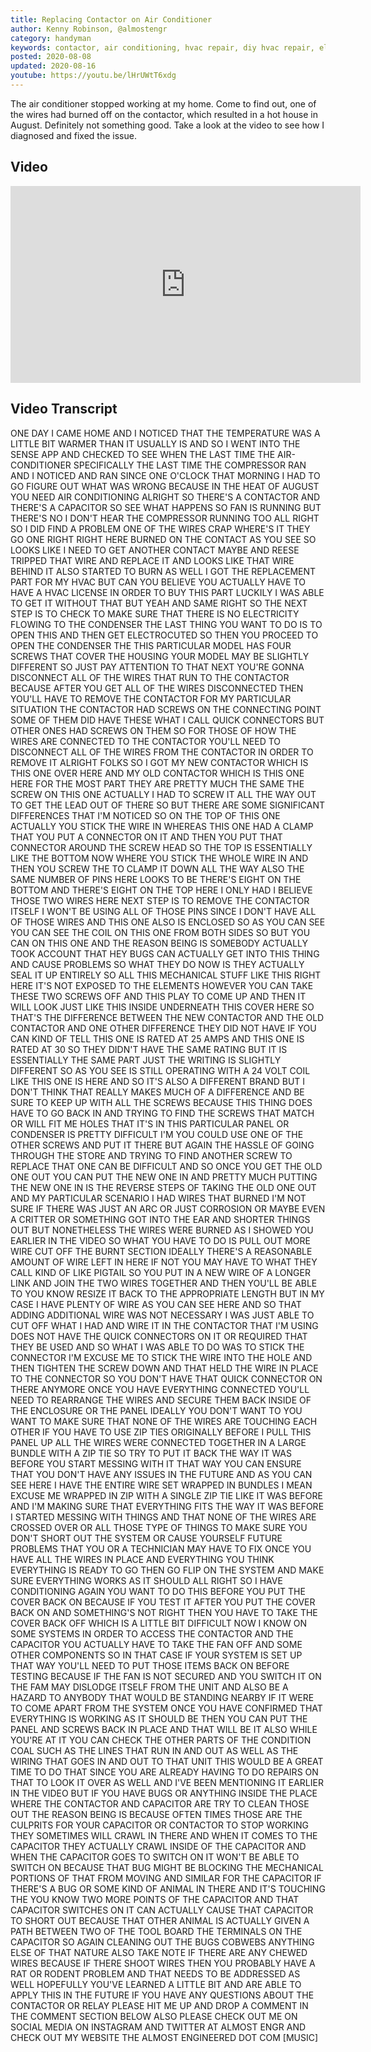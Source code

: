 ```yaml
---
title: Replacing Contactor on Air Conditioner
author: Kenny Robinson, @almostengr
category: handyman
keywords: contactor, air conditioning, hvac repair, diy hvac repair, electrical engineering, electrical work
posted: 2020-08-08
updated: 2020-08-16
youtube: https://youtu.be/lHrUWtT6xdg
---
```


The air conditioner stopped working at my home. Come to find out, one of the wires had burned off 
on the contactor, which resulted in a hot house in August. Definitely not something good. Take a look 
at the video to see how I diagnosed and fixed the issue.

## Video

<iframe width="560" height="315" src="https://www.youtube.com/embed/lHrUWtT6xdg" frameborder="0" 
allow="accelerometer; autoplay; encrypted-media; gyroscope; picture-in-picture" allowfullscreen></iframe>

## Video Transcript

ONE DAY I CAME HOME AND I NOTICED THAT
THE TEMPERATURE WAS A LITTLE BIT WARMER
THAN IT USUALLY IS AND SO I WENT INTO
THE SENSE APP AND CHECKED TO SEE WHEN
THE LAST TIME THE AIR-CONDITIONER
SPECIFICALLY THE LAST TIME THE
COMPRESSOR RAN AND I NOTICED AND RAN
SINCE ONE O'CLOCK THAT MORNING I HAD TO
GO FIGURE OUT WHAT WAS WRONG BECAUSE IN
THE HEAT OF AUGUST YOU NEED AIR
CONDITIONING ALRIGHT SO THERE'S A
CONTACTOR AND THERE'S A CAPACITOR SO SEE
WHAT HAPPENS
SO FAN IS RUNNING BUT THERE'S NO I DON'T
HEAR THE COMPRESSOR RUNNING TOO
ALL RIGHT SO I DID FIND A PROBLEM ONE OF
THE WIRES CRAP WHERE'S IT THEY GO ONE
RIGHT RIGHT HERE BURNED ON THE CONTACT
AS YOU SEE SO LOOKS LIKE I NEED TO GET
ANOTHER CONTACT MAYBE AND REESE TRIPPED
THAT WIRE AND REPLACE IT AND LOOKS LIKE
THAT WIRE BEHIND IT ALSO STARTED TO BURN
AS WELL I GOT THE REPLACEMENT PART FOR
MY HVAC BUT CAN YOU BELIEVE YOU ACTUALLY
HAVE TO HAVE A HVAC LICENSE IN ORDER TO
BUY THIS PART LUCKILY I WAS ABLE TO GET
IT WITHOUT THAT BUT YEAH AND SAME RIGHT
SO THE NEXT STEP IS TO CHECK TO MAKE
SURE THAT THERE IS NO ELECTRICITY
FLOWING TO THE CONDENSER THE LAST THING
YOU WANT TO DO IS TO OPEN THIS AND THEN
GET ELECTROCUTED SO THEN YOU PROCEED TO
OPEN THE CONDENSER THE THIS PARTICULAR
MODEL HAS FOUR SCREWS THAT COVER THE
HOUSING YOUR MODEL MAY BE SLIGHTLY
DIFFERENT SO JUST PAY ATTENTION TO THAT
NEXT YOU'RE GONNA DISCONNECT ALL OF THE
WIRES THAT RUN TO THE CONTACTOR BECAUSE
AFTER YOU GET ALL OF THE WIRES
DISCONNECTED THEN YOU'LL HAVE TO REMOVE
THE CONTACTOR FOR MY PARTICULAR
SITUATION THE CONTACTOR HAD SCREWS ON
THE CONNECTING POINT SOME OF THEM DID
HAVE THESE WHAT I CALL QUICK CONNECTORS
BUT OTHER ONES HAD SCREWS ON THEM SO FOR
THOSE OF HOW THE WIRES ARE CONNECTED TO
THE CONTACTOR YOU'LL NEED TO DISCONNECT
ALL OF THE WIRES FROM THE CONTACTOR IN
ORDER TO REMOVE IT ALRIGHT FOLKS SO I
GOT MY NEW CONTACTOR WHICH IS THIS ONE
OVER HERE AND MY OLD CONTACTOR WHICH IS
THIS ONE HERE FOR THE MOST PART THEY ARE
PRETTY MUCH THE SAME THE SCREW ON THIS
ONE ACTUALLY I HAD TO SCREW IT ALL THE
WAY OUT TO GET THE LEAD OUT OF THERE SO
BUT THERE ARE SOME SIGNIFICANT
DIFFERENCES THAT I'M NOTICED
SO ON THE TOP OF THIS ONE ACTUALLY YOU
STICK THE WIRE IN WHEREAS THIS ONE HAD A
CLAMP THAT YOU PUT A CONNECTOR ON IT AND
THEN YOU PUT THAT CONNECTOR AROUND THE
SCREW HEAD SO THE TOP IS ESSENTIALLY
LIKE THE BOTTOM NOW WHERE YOU STICK THE
WHOLE WIRE IN AND THEN YOU SCREW THE TO
CLAMP IT DOWN ALL THE WAY ALSO THE SAME
NUMBER OF PINS HERE LOOKS TO BE THERE'S
EIGHT ON THE BOTTOM AND THERE'S EIGHT ON
THE TOP HERE I ONLY HAD I BELIEVE THOSE
TWO WIRES HERE NEXT STEP IS TO REMOVE
THE CONTACTOR ITSELF I WON'T BE USING
ALL OF THOSE PINS SINCE I DON'T HAVE ALL
OF THOSE WIRES AND THIS ONE ALSO IS
ENCLOSED SO AS YOU CAN SEE YOU CAN SEE
THE COIL ON THIS ONE FROM BOTH SIDES SO
BUT YOU CAN ON THIS ONE AND THE REASON
BEING IS SOMEBODY ACTUALLY TOOK ACCOUNT
THAT HEY BUGS CAN ACTUALLY GET INTO THIS
THING AND CAUSE PROBLEMS SO WHAT THEY DO
NOW IS THEY ACTUALLY SEAL IT UP ENTIRELY
SO ALL THIS MECHANICAL STUFF LIKE THIS
RIGHT HERE IT'S NOT EXPOSED TO THE
ELEMENTS HOWEVER YOU CAN TAKE THESE TWO
SCREWS OFF AND THIS PLAY TO COME UP AND
THEN IT WILL LOOK JUST LIKE THIS INSIDE
UNDERNEATH THIS COVER HERE SO THAT'S THE
DIFFERENCE BETWEEN THE NEW CONTACTOR AND
THE OLD CONTACTOR AND ONE OTHER
DIFFERENCE THEY DID NOT HAVE IF YOU CAN
KIND OF TELL THIS ONE IS RATED AT 25
AMPS AND THIS ONE IS RATED AT 30 SO THEY
DIDN'T HAVE THE SAME RATING BUT IT IS
ESSENTIALLY THE SAME PART JUST THE
WRITING IS SLIGHTLY DIFFERENT SO AS YOU
SEE IS STILL OPERATING WITH A 24 VOLT
COIL LIKE THIS ONE IS HERE AND SO IT'S
ALSO A DIFFERENT BRAND BUT I DON'T THINK
THAT REALLY MAKES MUCH OF A DIFFERENCE
AND BE SURE TO KEEP UP WITH ALL THE
SCREWS BECAUSE THIS THING DOES HAVE TO
GO BACK IN AND TRYING TO FIND THE SCREWS
THAT MATCH OR WILL FIT ME HOLES THAT
IT'S IN THIS PARTICULAR PANEL OR
CONDENSER IS PRETTY DIFFICULT I'M
YOU COULD USE ONE OF THE OTHER SCREWS
AND PUT IT THERE BUT AGAIN THE HASSLE OF
GOING THROUGH THE STORE AND TRYING TO
FIND ANOTHER SCREW TO REPLACE THAT ONE
CAN BE DIFFICULT AND SO ONCE YOU GET THE
OLD ONE OUT YOU CAN PUT THE NEW ONE IN
AND PRETTY MUCH PUTTING THE NEW ONE IN
IS THE REVERSE STEPS OF TAKING THE OLD
ONE OUT AND MY PARTICULAR SCENARIO I HAD
WIRES THAT BURNED I'M NOT SURE IF THERE
WAS JUST AN ARC OR JUST CORROSION OR
MAYBE EVEN A CRITTER OR SOMETHING GOT
INTO THE EAR AND SHORTER THINGS OUT BUT
NONETHELESS THE WIRES WERE BURNED AS I
SHOWED YOU EARLIER IN THE VIDEO SO WHAT
YOU HAVE TO DO IS PULL OUT MORE WIRE CUT
OFF THE BURNT SECTION IDEALLY THERE'S A
REASONABLE AMOUNT OF WIRE LEFT IN HERE
IF NOT YOU MAY HAVE TO WHAT THEY CALL
KIND OF LIKE PIGTAIL SO YOU PUT IN A NEW
WIRE OF A LONGER LINK AND JOIN THE TWO
WIRES TOGETHER AND THEN YOU'LL BE ABLE
TO YOU KNOW RESIZE IT BACK TO THE
APPROPRIATE LENGTH BUT IN MY CASE I HAVE
PLENTY OF WIRE AS YOU CAN SEE HERE AND
SO THAT ADDING ADDITIONAL WIRE WAS NOT
NECESSARY I WAS JUST ABLE TO CUT OFF
WHAT I HAD AND WIRE IT IN THE CONTACTOR
THAT I'M USING DOES NOT HAVE THE QUICK
CONNECTORS ON IT OR REQUIRED THAT THEY
BE USED AND SO WHAT I WAS ABLE TO DO WAS
TO STICK THE CONNECTOR I'M EXCUSE ME TO
STICK THE WIRE INTO THE HOLE AND THEN
TIGHTEN THE SCREW DOWN AND THAT HELD THE
WIRE IN PLACE TO THE CONNECTOR SO YOU
DON'T HAVE THAT QUICK CONNECTOR ON THERE
ANYMORE ONCE YOU HAVE EVERYTHING
CONNECTED YOU'LL NEED TO REARRANGE THE
WIRES AND SECURE THEM BACK INSIDE OF THE
ENCLOSURE OR THE PANEL IDEALLY YOU DON'T
WANT TO YOU WANT TO MAKE SURE THAT NONE
OF THE WIRES ARE TOUCHING EACH OTHER IF
YOU HAVE TO USE ZIP TIES ORIGINALLY
BEFORE I PULL THIS PANEL UP ALL THE
WIRES WERE CONNECTED TOGETHER IN A LARGE
BUNDLE WITH A ZIP TIE SO TRY TO PUT IT
BACK THE WAY IT WAS
BEFORE YOU START MESSING WITH IT THAT
WAY YOU CAN ENSURE THAT YOU DON'T HAVE
ANY ISSUES IN THE FUTURE AND AS YOU CAN
SEE HERE I HAVE THE ENTIRE WIRE SET
WRAPPED IN BUNDLES I MEAN EXCUSE ME
WRAPPED IN ZIP WITH A SINGLE ZIP TIE
LIKE IT WAS BEFORE AND I'M MAKING SURE
THAT EVERYTHING FITS THE WAY IT WAS
BEFORE I STARTED MESSING WITH THINGS AND
THAT NONE OF THE WIRES ARE CROSSED OVER
OR ALL THOSE TYPE OF THINGS TO MAKE SURE
YOU DON'T SHORT OUT THE SYSTEM OR CAUSE
YOURSELF FUTURE PROBLEMS THAT YOU OR A
TECHNICIAN MAY HAVE TO FIX ONCE YOU HAVE
ALL THE WIRES IN PLACE AND EVERYTHING
YOU THINK EVERYTHING IS READY TO GO THEN
GO FLIP ON THE SYSTEM AND MAKE SURE
EVERYTHING WORKS AS IT SHOULD ALL RIGHT
SO I HAVE CONDITIONING AGAIN YOU WANT TO
DO THIS BEFORE YOU PUT THE COVER BACK ON
BECAUSE IF YOU TEST IT AFTER YOU PUT THE
COVER BACK ON AND SOMETHING'S NOT RIGHT
THEN YOU HAVE TO TAKE THE COVER BACK OFF
WHICH IS A LITTLE BIT DIFFICULT NOW I
KNOW ON SOME SYSTEMS IN ORDER TO ACCESS
THE CONTACTOR AND THE CAPACITOR YOU
ACTUALLY HAVE TO TAKE THE FAN OFF AND
SOME OTHER COMPONENTS SO IN THAT CASE IF
YOUR SYSTEM IS SET UP THAT WAY YOU'LL
NEED TO PUT THOSE ITEMS BACK ON BEFORE
TESTING BECAUSE IF THE FAN IS NOT
SECURED AND YOU SWITCH IT ON
THE FAM MAY DISLODGE ITSELF FROM THE
UNIT AND ALSO BE A HAZARD TO ANYBODY
THAT WOULD BE STANDING NEARBY IF IT WERE
TO COME APART FROM THE SYSTEM ONCE YOU
HAVE CONFIRMED THAT EVERYTHING IS
WORKING AS IT SHOULD BE THEN YOU CAN PUT
THE PANEL AND SCREWS BACK IN PLACE AND
THAT WILL BE IT ALSO WHILE YOU'RE AT IT
YOU CAN CHECK THE OTHER PARTS OF THE
CONDITION COAL SUCH AS THE LINES THAT
RUN IN AND OUT AS WELL AS THE WIRING
THAT GOES IN AND OUT TO THAT UNIT THIS
WOULD BE A GREAT TIME TO DO THAT SINCE
YOU ARE ALREADY HAVING TO DO REPAIRS ON
THAT TO LOOK IT OVER AS WELL AND I'VE
BEEN MENTIONING IT EARLIER IN THE VIDEO
BUT IF YOU HAVE BUGS OR ANYTHING INSIDE
THE PLACE WHERE THE CONTACTOR AND
CAPACITOR ARE TRY TO CLEAN THOSE OUT THE
REASON BEING IS BECAUSE OFTEN TIMES
THOSE ARE THE CULPRITS FOR YOUR
CAPACITOR OR CONTACTOR TO STOP WORKING
THEY SOMETIMES WILL CRAWL IN THERE AND
WHEN IT COMES TO THE CAPACITOR THEY
ACTUALLY CRAWL INSIDE OF THE CAPACITOR
AND WHEN THE CAPACITOR GOES TO SWITCH ON
IT WON'T BE ABLE TO SWITCH ON BECAUSE
THAT BUG MIGHT BE BLOCKING THE
MECHANICAL PORTIONS OF THAT FROM MOVING
AND SIMILAR FOR THE CAPACITOR IF THERE'S
A BUG OR SOME KIND OF ANIMAL IN THERE
AND IT'S TOUCHING THE YOU KNOW TWO MORE
POINTS OF THE CAPACITOR AND THAT
CAPACITOR SWITCHES ON IT CAN ACTUALLY
CAUSE THAT CAPACITOR TO SHORT OUT
BECAUSE THAT OTHER ANIMAL IS ACTUALLY
GIVEN A PATH BETWEEN TWO OF THE TOOL
BOARD THE TERMINALS ON THE CAPACITOR SO
AGAIN CLEANING OUT THE BUGS COBWEBS
ANYTHING ELSE OF THAT NATURE
ALSO TAKE NOTE IF THERE ARE ANY CHEWED
WIRES BECAUSE IF THERE SHOOT WIRES THEN
YOU PROBABLY HAVE A RAT OR RODENT
PROBLEM AND THAT NEEDS TO BE ADDRESSED
AS WELL HOPEFULLY YOU'VE LEARNED A
LITTLE BIT AND ARE ABLE TO APPLY THIS IN
THE FUTURE IF YOU HAVE ANY QUESTIONS
ABOUT THE CONTACTOR OR RELAY PLEASE HIT
ME UP AND DROP A COMMENT IN THE COMMENT
SECTION BELOW
ALSO PLEASE CHECK OUT ME ON SOCIAL MEDIA
ON INSTAGRAM AND TWITTER AT ALMOST ENGR
AND CHECK OUT MY WEBSITE THE ALMOST
ENGINEERED DOT COM
[MUSIC]
